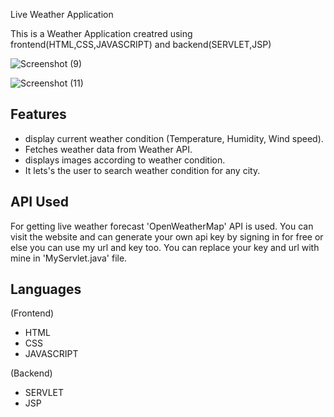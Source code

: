 
Live Weather Application

This is a Weather Application creatred using frontend(HTML,CSS,JAVASCRIPT) and backend(SERVLET,JSP)

![Screenshot (9)](https://github.com/Shweta1015/WeatherApp/assets/140094496/cede0bf5-66f6-4a35-845c-834f7469f62d)

![Screenshot (11)](https://github.com/Shweta1015/WeatherApp/assets/140094496/0f007fe9-4d25-4689-8057-f54c5f6e988a)


## Features
- display current weather condition (Temperature, Humidity, Wind speed).
- Fetches weather data from Weather API.
- displays images according to weather condition.
- It lets's the user to search weather condition for any city.

## API Used
For getting live weather forecast 'OpenWeatherMap' API is used. You can visit the website and can generate your own api key by signing in for free or else you can use my url and key too. You can replace your key and url with mine in 'MyServlet.java' file.


## Languages
(Frontend)
- HTML
- CSS
- JAVASCRIPT

(Backend)

- SERVLET
- JSP

